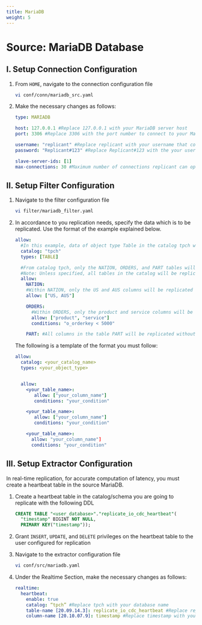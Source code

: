 ```yaml
---
title: MariaDB
weight: 5
---
```


# Source: MariaDB Database

## I. Setup Connection Configuration

1. From ```HOME```, navigate to the connection configuration file
    ```BASH
    vi conf/conn/mariadb_src.yaml
    ```

2. Make the necessary changes as follows:
    ```YAML
    type: MARIADB

    host: 127.0.0.1 #Replace 127.0.0.1 with your MariaDB server host
    port: 3306 #Replace 3306 with the port number to connect to your MariaDB server

    username: "replicant" #Replace replicant with your username that connects to your MariaDB server
    password: "Replicant#123" #Replace Replicant#123 with the your user's password

    slave-server-ids: [1]
    max-connections: 30 #Maximum number of connections replicant can open in MariaDB
    ```


## II. Setup Filter Configuration

1. Navigate to the filter configuration file
    ```BASH
    vi filter/mariadb_filter.yaml
    ```

2. In accordance to you replication needs, specify the data which is to be replicated. Use the format of the example explained below.  

    ```yaml
    allow:
      #In this example, data of object type Table in the catalog tpch will be replicated
      catalog: "tpch"
      types: [TABLE]

      #From catalog tpch, only the NATION, ORDERS, and PART tables will be replicated.
      #Note: Unless specified, all tables in the catalog will be replicated
      allow:
        NATION:
        #Within NATION, only the US and AUS columns will be replicated
        allow: ["US, AUS"]

        ORDERS:  
          #Within ORDERS, only the product and service columns will be replicated as long as they meet the condition o_orderkey < 5000
          allow: ["product", "service"]
          conditions: "o_orderkey < 5000"

        PART: #All columns in the table PART will be replicated without any predicates
      ```

      The following is a template of the format you must follow:

      ```YAML
      allow:
        catalog: <your_catalog_name>
        types: <your_object_type>


        allow:
          <your_table_name>:
             allow: ["your_column_name"]
             conditions: "your_condition"

          <your_table_name>:  
             allow: ["your_column_name"]
             conditions: "your_condition"

          <your_table_name>:
            allow: "your_column_name"]
            conditions: "your_condition"         
      ```


## III. Setup Extractor Configuration

In real-time replication, for accurate computation of latency, you must create a heartbeat table in the source MariaDB.

1. Create a heartbeat table in the catalog/schema you are going to replicate with the following DDL
   ```SQL
   CREATE TABLE "<user_database>"."replicate_io_cdc_heartbeat"(
     "timestamp" BIGINT NOT NULL,
     PRIMARY KEY("timestamp"));
   ```

2. Grant ```INSERT```, ```UPDATE```, and ```DELETE``` privileges on the heartbeat table to the user configured for replication

3. Navigate to the extractor configuration file
   ```BASH
   vi conf/src/mariadb.yaml
   ```

4. Under the Realtime Section, make the necessary changes as follows:
    ```YAML
    realtime:
      heartbeat:
        enable: true
        catalog: “tpch” #Replace tpch with your database name
        table-name [20.09.14.3]: replicate_io_cdc_heartbeat #Replace replicate_io_cdc_heartbeat with your heartbeat table's name if applicable
        column-name [20.10.07.9]: timestamp #Replace timestamp with your heartbeat table's column name if applicable
    ```
